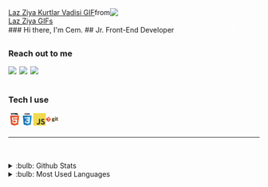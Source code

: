 <img src="https://tenor.com/tr/view/laz-ziya-kurtlar-vadisi-vadi-smile-nod-gif-17724769" align="right" width="300">
<div class="tenor-gif-embed" data-postid="17724769" data-share-method="host" data-aspect-ratio="1.33333" data-width="100%"><a href="https://tenor.com/view/laz-ziya-kurtlar-vadisi-vadi-smile-nod-gif-17724769">Laz Ziya Kurtlar Vadisi GIF</a>from <a href="https://tenor.com/search/laz+ziya-gifs">Laz Ziya GIFs</a></div> <script type="text/javascript" async src="https://tenor.com/embed.js"></script>
### Hi there, I'm Cem.
## Jr. Front-End Developer
<font color="white"> Coffee ☕ & < code /></font>

### Reach out to me
 [<img  width="22" src="https://unpkg.com/simple-icons@v4/icons/youtube.svg" align="left" />][youtube] 
[<img  width="22" src="https://unpkg.com/simple-icons@v4/icons/twitter.svg" align="left" />][twitter]
[<img  width="22" src="https://unpkg.com/simple-icons@v4/icons/linkedin.svg" align="left" />][linkedin]

<br>
<br>

### Tech I use
<img align="left" src="https://raw.githubusercontent.com/github/explore/80688e429a7d4ef2fca1e82350fe8e3517d3494d/topics/html/html.png" width="25" height="25" />
<img align="left" src="https://raw.githubusercontent.com/github/explore/80688e429a7d4ef2fca1e82350fe8e3517d3494d/topics/css/css.png" width="25" height="25" />
<img align="left" src="https://raw.githubusercontent.com/github/explore/80688e429a7d4ef2fca1e82350fe8e3517d3494d/topics/javascript/javascript.png" width="25" height="25" />
<img align="left" src="https://raw.githubusercontent.com/github/explore/80688e429a7d4ef2fca1e82350fe8e3517d3494d/topics/git/git.png" width="25" height="25" />

<br>
<br>
<hr>
<br>
<br>
<details>
<summary>:bulb: Github Stats</summary>
<img src="https://github-readme-stats.vercel.app/api?username=fromCem&theme=radical" >
</details>

<details>
<summary>:bulb:  Most Used Languages</summary>
<img src="https://github-readme-stats.vercel.app/api/top-langs/?username=fromCem&layout=compact" >
</details>

[youtube]:https://www.youtube.com/channel/UCKTzWIYdxU6EDlO2Z6VCHqA
[twitter]:https://twitter.com/mqhendis
[linkedin]:https://www.linkedin.com/in/cmsahin/

